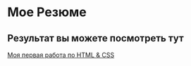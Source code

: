 # Мое Резюме

## Результат вы можете посмотреть тут

[Моя первая работа по HTML & CSS]([https://duckduckgo.com](https://dennrj.github.io/Resume/)https://dennrj.github.io/Resume/)
